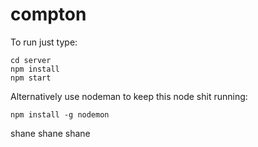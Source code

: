 # compton

To run just type:

```
cd server
npm install
npm start
```

Alternatively use nodeman to keep this node shit running:

```
npm install -g nodemon
```

shane shane shane
